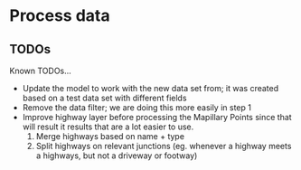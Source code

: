 # Process data

## TODOs

Known TODOs…

- Update the model to work with the new data set from; it was created based on a test data set with different fields
- Remove the data filter; we are doing this more easily in step 1
- Improve highway layer before processing the Mapillary Points since that will result it results that are a lot easier to use.
   1. Merge highways based on name + type
   2. Split highways on relevant junctions (eg. whenever a highway meets a highways, but not a driveway or footway)
